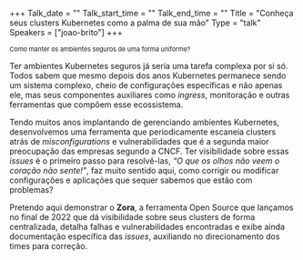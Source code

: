 +++
Talk_date = ""
Talk_start_time = ""
Talk_end_time = ""
Title = "Conheça seus clusters Kubernetes como a palma de sua mão"
Type = "talk"
Speakers = ["joao-brito"]
+++

<p style="font-size: 11px;">Como manter os ambientes seguros de uma forma uniforme?</p>


Ter ambientes Kubernetes seguros já seria uma tarefa complexa por si só. 
Todos sabem que mesmo depois dos anos Kubernetes permanece sendo um sistema complexo, cheio de configurações específicas e não apenas ele, mas seus componentes auxiliares como <em>ingress</em>, monitoração e outras ferramentas que compõem esse ecossistema. 

Tendo muitos anos implantando de gerenciando ambientes Kubernetes, desenvolvemos uma ferramenta que periodicamente escaneia clusters atrás de <em>misconfigurations</em> e vulnerabilidades que é a segunda maior preocupação das empresas segundo a CNCF. Ter visibilidade sobre essas <em>issues</em> é o primeiro passo para resolvê-las, <em>“O que os olhos não veem o coração não sente!”</em>, faz muito sentido aqui, como corrigir ou modificar configurações e aplicações que sequer sabemos que estão com problemas?

Pretendo aqui demonstrar o <strong>Zora</strong>, a ferramenta Open Source que lançamos no final de 2022 que dá visibilidade sobre seus clusters de forma centralizada, detalha falhas e vulnerabilidades encontradas e exibe ainda documentação específica das <em>issues</em>, auxiliando no direcionamento dos times para correção.
